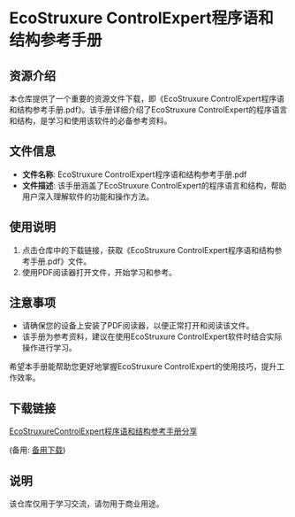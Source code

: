 # EcoStruxure ControlExpert程序语和结构参考手册

## 资源介绍

本仓库提供了一个重要的资源文件下载，即《EcoStruxure ControlExpert程序语和结构参考手册.pdf》。该手册详细介绍了EcoStruxure ControlExpert的程序语言和结构，是学习和使用该软件的必备参考资料。

## 文件信息

- **文件名称**: EcoStruxure ControlExpert程序语和结构参考手册.pdf
- **文件描述**: 该手册涵盖了EcoStruxure ControlExpert的程序语言和结构，帮助用户深入理解软件的功能和操作方法。

## 使用说明

1. 点击仓库中的下载链接，获取《EcoStruxure ControlExpert程序语和结构参考手册.pdf》文件。
2. 使用PDF阅读器打开文件，开始学习和参考。

## 注意事项

- 请确保您的设备上安装了PDF阅读器，以便正常打开和阅读该文件。
- 该手册为参考资料，建议在使用EcoStruxure ControlExpert软件时结合实际操作进行学习。

希望本手册能帮助您更好地掌握EcoStruxure ControlExpert的使用技巧，提升工作效率。

## 下载链接
[EcoStruxureControlExpert程序语和结构参考手册分享](https://pan.quark.cn/s/b817352815f4) 

(备用: [备用下载](https://pan.baidu.com/s/13Y44BQqODgHkZ_5hIj7QYw?pwd=1223))

## 说明

该仓库仅用于学习交流，请勿用于商业用途。
